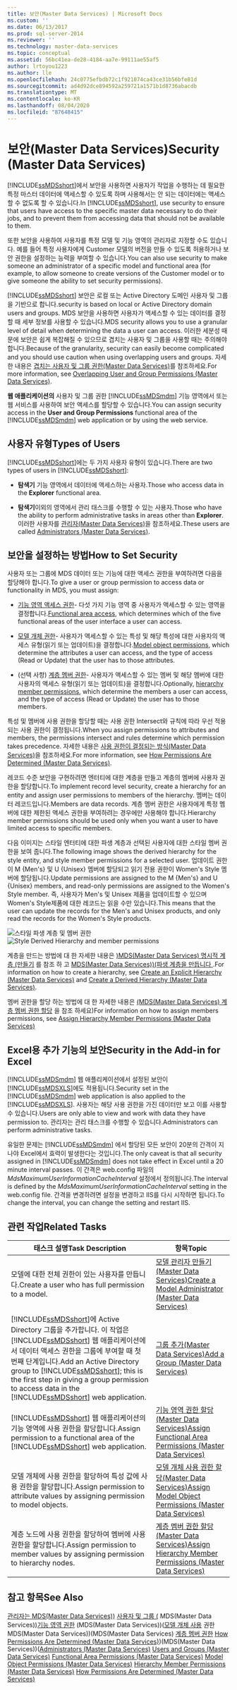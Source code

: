 ```yaml
---
title: 보안(Master Data Services) | Microsoft Docs
ms.custom: ''
ms.date: 06/13/2017
ms.prod: sql-server-2014
ms.reviewer: ''
ms.technology: master-data-services
ms.topic: conceptual
ms.assetid: 56bc41ea-de28-4184-aa7e-99111ae55af5
author: lrtoyou1223
ms.author: lle
ms.openlocfilehash: 24c0775efbdb72c1f921074ca43ce31b56bfe81d
ms.sourcegitcommit: ad4d92dce894592a259721a1571b1d8736abacdb
ms.translationtype: MT
ms.contentlocale: ko-KR
ms.lasthandoff: 08/04/2020
ms.locfileid: "87648415"
---
```

# <a name="security-master-data-services"></a><span data-ttu-id="61cbd-102">보안(Master Data Services)</span><span class="sxs-lookup"><span data-stu-id="61cbd-102">Security (Master Data Services)</span></span>
  <span data-ttu-id="61cbd-103">[!INCLUDE[ssMDSshort](../includes/ssmdsshort-md.md)]에서 보안을 사용하면 사용자가 작업을 수행하는 데 필요한 특정 마스터 데이터에 액세스할 수 있도록 하며 사용해서는 안 되는 데이터에는 액세스할 수 없도록 할 수 있습니다.</span><span class="sxs-lookup"><span data-stu-id="61cbd-103">In [!INCLUDE[ssMDSshort](../includes/ssmdsshort-md.md)], use security to ensure that users have access to the specific master data necessary to do their jobs, and to prevent them from accessing data that should not be available to them.</span></span>

 <span data-ttu-id="61cbd-104">또한 보안을 사용하여 사용자를 특정 모델 및 기능 영역의 관리자로 지정할 수도 있습니다. 예를 들어 특정 사용자에게 Customer 모델의 버전을 만들 수 있도록 허용하거나 보안 권한을 설정하는 능력을 부여할 수 있습니다.</span><span class="sxs-lookup"><span data-stu-id="61cbd-104">You can also use security to make someone an administrator of a specific model and functional area (for example, to allow someone to create versions of the Customer model or to give someone the ability to set security permissions).</span></span>

 [!INCLUDE[ssMDSshort](../includes/ssmdsshort-md.md)] <span data-ttu-id="61cbd-105">보안은 로컬 또는 Active Directory 도메인 사용자 및 그룹을 기반으로 합니다.</span><span class="sxs-lookup"><span data-stu-id="61cbd-105">security is based on local or Active Directory domain users and groups.</span></span> <span data-ttu-id="61cbd-106">MDS 보안을 사용하면 사용자가 액세스할 수 있는 데이터를 결정할 때 세부 정보를 사용할 수 있습니다.</span><span class="sxs-lookup"><span data-stu-id="61cbd-106">MDS security allows you to use a granular level of detail when determining the data a user can access.</span></span> <span data-ttu-id="61cbd-107">이러한 세분성 때문에 보안은 쉽게 복잡해질 수 있으므로 겹치는 사용자 및 그룹을 사용할 때는 주의해야 합니다.</span><span class="sxs-lookup"><span data-stu-id="61cbd-107">Because of the granularity, security can easily become complicated and you should use caution when using overlapping users and groups.</span></span> <span data-ttu-id="61cbd-108">자세한 내용은 [겹치는 사용자 및 그룹 권한&#40;Master Data Services&#41;](overlapping-user-and-group-permissions-master-data-services.md)를 참조하세요.</span><span class="sxs-lookup"><span data-stu-id="61cbd-108">For more information, see [Overlapping User and Group Permissions &#40;Master Data Services&#41;](overlapping-user-and-group-permissions-master-data-services.md).</span></span>

 <span data-ttu-id="61cbd-109">**웹 애플리케이션의** 사용자 및 그룹 권한 [!INCLUDE[ssMDSmdm](../includes/ssmdsmdm-md.md)] 기능 영역에서 또는 웹 서비스를 사용하여 보안 액세스를 할당할 수 있습니다.</span><span class="sxs-lookup"><span data-stu-id="61cbd-109">You can assign security access in the **User and Group Permissions** functional area of the [!INCLUDE[ssMDSmdm](../includes/ssmdsmdm-md.md)] web application or by using the web service.</span></span>

## <a name="types-of-users"></a><span data-ttu-id="61cbd-110">사용자 유형</span><span class="sxs-lookup"><span data-stu-id="61cbd-110">Types of Users</span></span>
 <span data-ttu-id="61cbd-111">[!INCLUDE[ssMDSshort](../includes/ssmdsshort-md.md)]에는 두 가지 사용자 유형이 있습니다.</span><span class="sxs-lookup"><span data-stu-id="61cbd-111">There are two types of users in [!INCLUDE[ssMDSshort](../includes/ssmdsshort-md.md)]:</span></span>

-   <span data-ttu-id="61cbd-112">**탐색기** 기능 영역에서 데이터에 액세스하는 사용자.</span><span class="sxs-lookup"><span data-stu-id="61cbd-112">Those who access data in the **Explorer** functional area.</span></span>

-   <span data-ttu-id="61cbd-113">**탐색기**이외의 영역에서 관리 태스크를 수행할 수 있는 사용자.</span><span class="sxs-lookup"><span data-stu-id="61cbd-113">Those who have the ability to perform administrative tasks in areas other than **Explorer**.</span></span> <span data-ttu-id="61cbd-114">이러한 사용자를 [관리자&#40;Master Data Services&#41;](../../2014/master-data-services/administrators-master-data-services.md)을 참조하세요.</span><span class="sxs-lookup"><span data-stu-id="61cbd-114">These users are called [Administrators &#40;Master Data Services&#41;](../../2014/master-data-services/administrators-master-data-services.md).</span></span>

## <a name="how-to-set-security"></a><span data-ttu-id="61cbd-115">보안을 설정하는 방법</span><span class="sxs-lookup"><span data-stu-id="61cbd-115">How to Set Security</span></span>
 <span data-ttu-id="61cbd-116">사용자 또는 그룹에 MDS 데이터 또는 기능에 대한 액세스 권한을 부여하려면 다음을 할당해야 합니다.</span><span class="sxs-lookup"><span data-stu-id="61cbd-116">To give a user or group permission to access data or functionality in MDS, you must assign:</span></span>

-   <span data-ttu-id="61cbd-117">[기능 영역 액세스 권한](../../2014/master-data-services/functional-area-permissions-master-data-services.md)- 다섯 가지 기능 영역 중 사용자가 액세스할 수 있는 영역을 결정합니다.</span><span class="sxs-lookup"><span data-stu-id="61cbd-117">[Functional area access](../../2014/master-data-services/functional-area-permissions-master-data-services.md), which determines which of the five functional areas of the user interface a user can access.</span></span>

-   <span data-ttu-id="61cbd-118">[모델 개체 권한](../../2014/master-data-services/model-object-permissions-master-data-services.md)- 사용자가 액세스할 수 있는 특성 및 해당 특성에 대한 사용자의 액세스 유형(읽기 또는 업데이트)을 결정합니다.</span><span class="sxs-lookup"><span data-stu-id="61cbd-118">[Model object permissions](../../2014/master-data-services/model-object-permissions-master-data-services.md), which determine the attributes a user can access, and the type of access (Read or Update) that the user has to those attributes.</span></span>

-   <span data-ttu-id="61cbd-119">(선택 사항) [계층 멤버 권한](../../2014/master-data-services/hierarchy-member-permissions-master-data-services.md)- 사용자가 액세스할 수 있는 멤버 및 해당 멤버에 대한 사용자의 액세스 유형(읽기 또는 업데이트)을 결정합니다.</span><span class="sxs-lookup"><span data-stu-id="61cbd-119">Optionally, [hierarchy member permissions](../../2014/master-data-services/hierarchy-member-permissions-master-data-services.md), which determine the members a user can access, and the type of access (Read or Update) the user has to those members.</span></span>

 <span data-ttu-id="61cbd-120">특성 및 멤버에 사용 권한을 할당할 때는 사용 권한 Intersect와 규칙에 따라 우선 적용되는 사용 권한이 결정됩니다.</span><span class="sxs-lookup"><span data-stu-id="61cbd-120">When you assign permissions to attributes and members, the permissions intersect and rules determine which permission takes precedence.</span></span> <span data-ttu-id="61cbd-121">자세한 내용은 [사용 권한이 결정되는 방식&#40;Master Data Services&#41;](../../2014/master-data-services/how-permissions-are-determined-master-data-services.md)을 참조하세요.</span><span class="sxs-lookup"><span data-stu-id="61cbd-121">For more information, see [How Permissions Are Determined &#40;Master Data Services&#41;](../../2014/master-data-services/how-permissions-are-determined-master-data-services.md).</span></span>

 <span data-ttu-id="61cbd-122">레코드 수준 보안을 구현하려면 엔터티에 대한 계층을 만들고 계층의 멤버에 사용자 권한을 할당합니다.</span><span class="sxs-lookup"><span data-stu-id="61cbd-122">To implement record level security, create a hierarchy for an entity and assign user permissions to members of the hierarchy.</span></span> <span data-ttu-id="61cbd-123">멤버는 데이터 레코드입니다.</span><span class="sxs-lookup"><span data-stu-id="61cbd-123">Members are data records.</span></span>  <span data-ttu-id="61cbd-124">계층 멤버 권한은 사용자에게 특정 멤버에 대한 제한된 액세스 권한을 부여하려는 경우에만 사용해야 합니다.</span><span class="sxs-lookup"><span data-stu-id="61cbd-124">Hierarchy member permissions should be used only when you want a user to have limited access to specific members.</span></span>

 <span data-ttu-id="61cbd-125">다음 이미지는 스타일 엔터티에 대한 파생 계층과 선택된 사용자에 대한 스타일 멤버 권한을 보여 줍니다.</span><span class="sxs-lookup"><span data-stu-id="61cbd-125">The following image shows the derived hierarchy for the style entity, and style member permissions for a selected user.</span></span> <span data-ttu-id="61cbd-126">업데이트 권한이 M {Men's} 및 U {Unisex} 멤버에 할당되고 읽기 전용 권한이 Women's Style 멤버에 할당됩니다.</span><span class="sxs-lookup"><span data-stu-id="61cbd-126">Update permissions are assigned to the M {Men's} and U {Unisex} members, and read-only permissions are assigned to  the Women's Style member.</span></span> <span data-ttu-id="61cbd-127">즉, 사용자가 Men's 및 Unisex 제품을 업데이트할 수 있으며 Women's Style제품에 대한 레코드는 읽을 수만 있습니다.</span><span class="sxs-lookup"><span data-stu-id="61cbd-127">This means that the user can update the records for the Men's and Unisex products, and only read the records for the Women's Style products.</span></span>

 <span data-ttu-id="61cbd-128">![스타일 파생 계층 및 멤버 권한](../../2014/master-data-services/media/style-derived-hierarchy-mds.png "스타일 파생 계층 및 멤버 권한")</span><span class="sxs-lookup"><span data-stu-id="61cbd-128">![Style Derived Hierarchy and member permissions](../../2014/master-data-services/media/style-derived-hierarchy-mds.png "Style Derived Hierarchy and member permissions")</span></span>

 <span data-ttu-id="61cbd-129">계층을 만드는 방법에 대 한 자세한 내용은 [&#41;MDS(Master Data Services) 명시적 계층 &#40;만들기](../../2014/master-data-services/create-an-explicit-hierarchy-master-data-services.md) 를 참조 하 고 [MDS(Master Data Services)&#41;&#40;파생 계층을 만듭니다 ](../../2014/master-data-services/create-a-derived-hierarchy-master-data-services.md).</span><span class="sxs-lookup"><span data-stu-id="61cbd-129">For information on how to create a hierarchy, see [Create an Explicit Hierarchy &#40;Master Data Services&#41;](../../2014/master-data-services/create-an-explicit-hierarchy-master-data-services.md) and [Create a Derived Hierarchy &#40;Master Data Services&#41;](../../2014/master-data-services/create-a-derived-hierarchy-master-data-services.md).</span></span>

 <span data-ttu-id="61cbd-130">멤버 권한을 할당 하는 방법에 대 한 자세한 내용은 [&#40;MDS(Master Data Services) 계층 멤버 권한 할당](../../2014/master-data-services/assign-hierarchy-member-permissions-master-data-services.md) 을 참조 하세요&#41;</span><span class="sxs-lookup"><span data-stu-id="61cbd-130">For information on how to assign members permissions, see [Assign Hierarchy Member Permissions &#40;Master Data Services&#41;](../../2014/master-data-services/assign-hierarchy-member-permissions-master-data-services.md)</span></span>

## <a name="security-in-the-add-in-for-excel"></a><span data-ttu-id="61cbd-131">Excel용 추가 기능의 보안</span><span class="sxs-lookup"><span data-stu-id="61cbd-131">Security in the Add-in for Excel</span></span>
 <span data-ttu-id="61cbd-132">[!INCLUDE[ssMDSmdm](../includes/ssmdsmdm-md.md)] 웹 애플리케이션에서 설정된 보안이 [!INCLUDE[ssMDSXLS](../includes/ssmdsxls-md.md)]에도 적용됩니다.</span><span class="sxs-lookup"><span data-stu-id="61cbd-132">Security set in the [!INCLUDE[ssMDSmdm](../includes/ssmdsmdm-md.md)] web application is also applied to the [!INCLUDE[ssMDSXLS](../includes/ssmdsxls-md.md)].</span></span> <span data-ttu-id="61cbd-133">사용자는 해당 사용 권한을 가진 데이터만 보고 이를 사용할 수 있습니다.</span><span class="sxs-lookup"><span data-stu-id="61cbd-133">Users are only able to view and work with data they have permission to.</span></span> <span data-ttu-id="61cbd-134">관리자는 관리 태스크를 수행할 수 있습니다.</span><span class="sxs-lookup"><span data-stu-id="61cbd-134">Administrators can perform administrative tasks.</span></span>

 <span data-ttu-id="61cbd-135">유일한 문제는 [!INCLUDE[ssMDSmdm](../includes/ssmdsmdm-md.md)] 에서 할당된 모든 보안이 20분의 간격이 지나야 Excel에서 효력이 발생한다는 것입니다.</span><span class="sxs-lookup"><span data-stu-id="61cbd-135">The only caveat is that all security assigned in [!INCLUDE[ssMDSmdm](../includes/ssmdsmdm-md.md)] does not take effect in Excel until a 20 minute interval passes.</span></span> <span data-ttu-id="61cbd-136">이 간격은 web.config 파일의 *MdsMaximumUserInformationCacheInterval* 설정에서 정의됩니다.</span><span class="sxs-lookup"><span data-stu-id="61cbd-136">The interval is defined by the *MdsMaximumUserInformationCacheInterval* setting in the web.config file.</span></span> <span data-ttu-id="61cbd-137">간격을 변경하려면 설정을 변경하고 IIS를 다시 시작하면 됩니다.</span><span class="sxs-lookup"><span data-stu-id="61cbd-137">To change the interval, you can change the setting and restart IIS.</span></span>

## <a name="related-tasks"></a><span data-ttu-id="61cbd-138">관련 작업</span><span class="sxs-lookup"><span data-stu-id="61cbd-138">Related Tasks</span></span>

|<span data-ttu-id="61cbd-139">태스크 설명</span><span class="sxs-lookup"><span data-stu-id="61cbd-139">Task Description</span></span>|<span data-ttu-id="61cbd-140">항목</span><span class="sxs-lookup"><span data-stu-id="61cbd-140">Topic</span></span>|
|----------------------|-----------|
|<span data-ttu-id="61cbd-141">모델에 대한 전체 권한이 있는 사용자를 만듭니다.</span><span class="sxs-lookup"><span data-stu-id="61cbd-141">Create a user who has full permission to a model.</span></span>|[<span data-ttu-id="61cbd-142">모델 관리자 만들기&#40;Master Data Services&#41;</span><span class="sxs-lookup"><span data-stu-id="61cbd-142">Create a Model Administrator &#40;Master Data Services&#41;</span></span>](../../2014/master-data-services/create-a-model-administrator-master-data-services.md)|
|<span data-ttu-id="61cbd-143">[!INCLUDE[ssMDSshort](../includes/ssmdsshort-md.md)]에 Active Directory 그룹을 추가합니다. 이 작업은 [!INCLUDE[ssMDSshort](../includes/ssmdsshort-md.md)] 웹 애플리케이션에서 데이터 액세스 권한을 그룹에 부여할 때 첫 번째 단계입니다.</span><span class="sxs-lookup"><span data-stu-id="61cbd-143">Add an Active Directory group to [!INCLUDE[ssMDSshort](../includes/ssmdsshort-md.md)]; this is the first step in giving a group permission to access data in the [!INCLUDE[ssMDSshort](../includes/ssmdsshort-md.md)] web application.</span></span>|[<span data-ttu-id="61cbd-144">그룹 추가&#40;Master Data Services&#41;</span><span class="sxs-lookup"><span data-stu-id="61cbd-144">Add a Group &#40;Master Data Services&#41;</span></span>](../../2014/master-data-services/add-a-group-master-data-services.md)|
|<span data-ttu-id="61cbd-145">[!INCLUDE[ssMDSshort](../includes/ssmdsshort-md.md)] 웹 애플리케이션의 기능 영역에 사용 권한을 할당합니다.</span><span class="sxs-lookup"><span data-stu-id="61cbd-145">Assign permission to a functional area of the [!INCLUDE[ssMDSshort](../includes/ssmdsshort-md.md)] web application.</span></span>|[<span data-ttu-id="61cbd-146">기능 영역 권한 할당&#40;Master Data Services&#41;</span><span class="sxs-lookup"><span data-stu-id="61cbd-146">Assign Functional Area Permissions &#40;Master Data Services&#41;</span></span>](../../2014/master-data-services/assign-functional-area-permissions-master-data-services.md)|
|<span data-ttu-id="61cbd-147">모델 개체에 사용 권한을 할당하여 특성 값에 사용 권한을 할당합니다.</span><span class="sxs-lookup"><span data-stu-id="61cbd-147">Assign permission to attribute values by assigning permission to model objects.</span></span>|[<span data-ttu-id="61cbd-148">모델 개체 사용 권한 할당&#40;Master Data Services&#41;</span><span class="sxs-lookup"><span data-stu-id="61cbd-148">Assign Model Object Permissions &#40;Master Data Services&#41;</span></span>](../../2014/master-data-services/assign-model-object-permissions-master-data-services.md)|
|<span data-ttu-id="61cbd-149">계층 노드에 사용 권한을 할당하여 멤버에 사용 권한을 할당합니다.</span><span class="sxs-lookup"><span data-stu-id="61cbd-149">Assign permission to member values by assigning permission to hierarchy nodes.</span></span>|[<span data-ttu-id="61cbd-150">계층 멤버 권한 할당&#40;Master Data Services&#41;</span><span class="sxs-lookup"><span data-stu-id="61cbd-150">Assign Hierarchy Member Permissions &#40;Master Data Services&#41;</span></span>](../../2014/master-data-services/assign-hierarchy-member-permissions-master-data-services.md)|

## <a name="see-also"></a><span data-ttu-id="61cbd-151">참고 항목</span><span class="sxs-lookup"><span data-stu-id="61cbd-151">See Also</span></span>
 <span data-ttu-id="61cbd-152">[관리자는 MDS(Master Data Services)&#41;](../../2014/master-data-services/administrators-master-data-services.md) [사용자 및 그룹 &#40;](../../2014/master-data-services/users-and-groups-master-data-services.md) MDS(Master Data Services)&#41;[기능 영역 권한](../../2014/master-data-services/functional-area-permissions-master-data-services.md) &#40;MDS(Master Data Services)&#41;&#40;[모델 개체 사용](../../2014/master-data-services/model-object-permissions-master-data-services.md) 권한 MDS(Master Data Services)&#41;&#40;MDS(Master Data Services) [계층 멤버 권한](../../2014/master-data-services/hierarchy-member-permissions-master-data-services.md) [How Permissions Are Determined &#40;Master Data Services&#41;](../../2014/master-data-services/how-permissions-are-determined-master-data-services.md)&#41;&#40;MDS(Master Data Services)&#41;&#40;</span><span class="sxs-lookup"><span data-stu-id="61cbd-152">[Administrators &#40;Master Data Services&#41;](../../2014/master-data-services/administrators-master-data-services.md) [Users and Groups &#40;Master Data Services&#41;](../../2014/master-data-services/users-and-groups-master-data-services.md) [Functional Area Permissions &#40;Master Data Services&#41;](../../2014/master-data-services/functional-area-permissions-master-data-services.md) [Model Object Permissions &#40;Master Data Services&#41;](../../2014/master-data-services/model-object-permissions-master-data-services.md) [Hierarchy Member Permissions &#40;Master Data Services&#41;](../../2014/master-data-services/hierarchy-member-permissions-master-data-services.md) [How Permissions Are Determined &#40;Master Data Services&#41;](../../2014/master-data-services/how-permissions-are-determined-master-data-services.md)</span></span>


